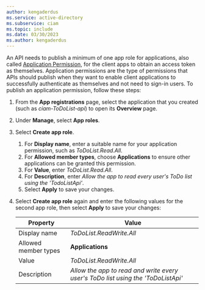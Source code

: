 ```yaml
---
author: kengaderdus
ms.service: active-directory
ms.subservice: ciam
ms.topic: include
ms.date: 03/30/2023
ms.author: kengaderdus
---
```

An API needs to publish a minimum of one app role for applications, also called [Application Permission](../../../../develop/permissions-consent-overview.md), for the client apps to obtain an access token as themselves. Application permissions are the type of permissions that APIs should publish when they want to enable client applications to successfully authenticate as themselves and not need to sign-in users. To publish an application permission, follow these steps:

1. From the **App registrations** page, select the application that you created (such as *ciam-ToDoList-api*) to open its **Overview** page.
1. Under **Manage**, select **App roles**.
1. Select **Create app role**.
    
    1. For **Display name**, enter a suitable name for your application permission, such as *ToDoList.Read.All*.
    1. For **Allowed member types**, choose **Applications** to ensure other applications can be granted this permission.
    1. For **Value**, enter *ToDoList.Read.All*.
    1. For **Description**, enter *Allow the app to read every user's ToDo list using the 'TodoListApi'*.
    1. Select **Apply** to save your changes.
    
1. Select **Create app role** again and enter the following values for the second app role, then select **Apply** to save your changes:

    | Property | Value |
    |----------|-------| 
    | Display name | *ToDoList.ReadWrite.All* |
    | Allowed member types | **Applications** |
    | Value | *ToDoList.ReadWrite.All* |
    | Description | *Allow the app to read and write every user's ToDo list using the 'ToDoListApi'* |